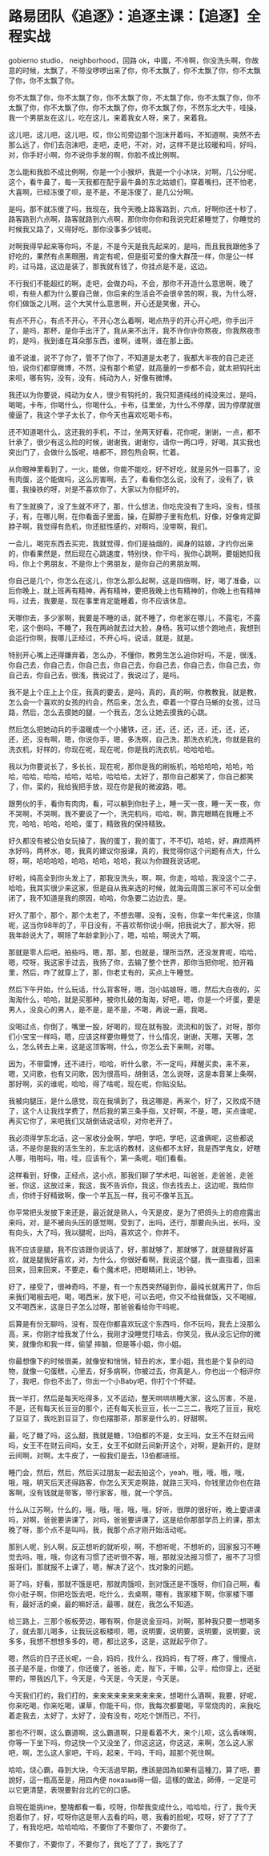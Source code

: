 # 路易团队《追逐》：追逐主课：【追逐】全程实战

 gobierno studio， neighborhood，回路 ok，中國，不冷啊，你没洗头啊，你故意的时候，太飘了，不带没啰啰出来了你，你不太飘了，你不太飘了你，你不太飘了你，你不太飘了你。

你不太飘了你，你不太飘了你，你不太飘了你，不太飘了你，你不太飘了你，你不太飘了你，你不太飘了你，你不太飘了你，你不太飘了你，不然东北大牛，哇操，我一个男朋友在这儿，吃在这儿，来着我女人呀，来了，来着我。

这儿吧，这儿吧，这儿吧，哎，你公司旁边那个泡沫开着吗，不知道啊，突然不去那么远了，你们去泡沫吧，走吧，走吧，不对，对，这样不是比较暖和吗，好吗，对，你手好小啊，你不说你手发的啊，你脸不成比例啊。

怎么能和我脸不成比例啊，你是一个小猴炉，我是一个小冰块，对啊，几公分呢，这个，看牛鼻了，每一天我都在配乎最牛鼻的东北姑娘们，穿着嘴扫，还不怕老，大喜啊，已经冻傻了呗，是不是，不是冻傻了，是几公分啊。

是吗，那不就冻傻了吗，我现在，我今天晚上路客路到，六点，好啊你还十秒了，路客路到六点啊，路客就路到六点啊，那你你你你和我说完赶紧睡觉了，你睡觉的时候我又路了，又得好吃，那你没事多少钱呢。

对啊我得早起来等你吗，不是，不是今天是我先起来的，是吗，而且我我跟他多了好吃的，果然有点黑眼圈，肯定有呢，但是挺可爱的像大群茂一样，你是公一样的，过马路，这边是装了，那我就有钱了，你挂点是不是，这边。

不行我们不能超红的啊，走吧，会做办吗，不会，那你不开造什么意思啊，晚了呗，有些人都为什么要自己做，你后来的生活会不会很辛苦的啊，我，为什么呀，你们做饭之儿啊，这个大笑什么意思啊，开心还是笑傲，开心。

有点不开心，有点不开心，不开心怎么着啊，喝点热乎的开心开心吧，你手出汗了，是吗，那杯，是你手出汗了，我从来不出汗，我不许你许你熬夜，你我熬夜市的，是吗，我到谁在耳朵那东西，谁啊，谁啊，谁在那上面。

谁不说谁，说不了你了，管不了你了，不知道是太老了，我都大半夜的自己走还怕，说你们都穿微博，不然，没有那个希望，就高量的一步都不会，就太把钩托出来呗，哪有钩，没有，没有，纯动为人，好像有微博。

我还以为你要说，纯动为女人，很少有钩托的，我只知道纯线的纯没来过，是吗，喝喝，卡布，你喝什么，你喝什么，卡布，往里坐，为什么不停摩，因为停摩就很傻逼了，我这个学子太长了，你今天也喜欢吃喝卡布。

还不知道喝什么，这还我的手机，不过，坐两天好看，花你呢，谢谢，一点，都不针承了，很少有这么险的时候，谢谢我，谢谢你，请你一两口呼，好喝，其实我也突出门了，会做什么饭呢，啥都不，顾包热会啊，忙着。

从你眼神里看到了，一火，能做，你能不能吃，好不好吃，就是另外一回事了，没有肉蛋，这个能做吗，这么厉害啊，去了，看看你怎么说，没有了，没有了，铁蛋，我操铁的呀，对是不喜欢你了，大家以为你挺坏的。

有了生就换了，没了生就不坏了，那，什么想法，你吃完没有了生吗，没有，怪孩子，有，在哪儿啊，在你看面子里面，操，在脚脖子里有危机，好像，好像肯定脚脖子啊，我觉得有危机，你还挺性感的，对啊吗，没带啊，我们。

一会儿，喝完东西去买完，我就觉得，你们是抽烟的，闻身的姑娘，才约你出来的，你看果然是，然后现在心跳速度，特别快，你干吗，我你心跳啊，要姐她扣我吗，你上个男朋友，不是你上个男朋友，是你自己的男朋友啊。

你自己是几个，你怎么在这儿，你怎么那么起啊，这是四倍啊，好，喝了准备，以后你晚上，就上班再有精神，再有精神，要把我晚上也有精神的，你晚上也有精神吗，过去，我要是，现在事里肯定能睡着，你不应该休息。

天哪你去，多少家啊，我要是不睡的话，就不睡了，你老家在哪儿，不露宅，不露宅，这个倒吗，不睡了，我在两岭就去过大脸，身杨，我可以想个跑地点，我想到会运行你啊，我哪儿正经过，不开心吗，说话，就是，就是。

特别开心嘴上还得嫌弃着，怎么办，不懂你，教男生怎么追你好吗，不是，很浅，你自己去，你自己去，你自己去，你自己去，你自己去，你自己去，你自己去，你自己去，你自己去，很浅，我说过了，我说过了，是吗。

我不是上个庄上上个庄，我真的要去，是吗，真的，真的啊，你教教我，就是教，怎么会一个喜欢的女孩的约会，然后来，怎么去，牵着一个穿白马蜥的女孩，过马路，然后，怎么去摸她的腿，一个我去，怎么让她去摸我的心跳。

然后怎么把她动兵的手温暖成一个小猪铁，还，还，还，还，还，还，还，还，还，还，没有啊，嗯，你说你手，嗯，多洗啊，自己洗，那洗衣机洗，你就是我的洗衣机，好样的，你现在呢，现在呢，你是我的洗衣机，哈哈哈哈。

我以为你要说长了，多长长，现在呢，那你是我的刷板机，哈哈哈哈，哈哈，哈哈，哈哈，哈哈，哈哈，哈哈，哈哈哈，太好了，那你自己都笑了，你自己都笑了，你，菜的，我给我把手放，现在你是我的微波路，嗯。

跟男伙的手，看你有肉肉，看，可以躺到你肚子上，睡一天一夜，睡一天一夜，你不哭啊，不哭啊，我不要说了一个，洗完机吗，哈哈，啊，靠完眼睛在我睡上不完，哈哈，哈哈，哈哈，蛋丁，精致我的保持精致。

好久都没有被公伯女玩操了，我的蛋丁，我的蛋丁，不不切，哈哈，好，麻烦两杯水好吗，两杯水，嗯，我真的建议你报课，真的，我觉得你这个问题有点大，什么呀，啊，哈哈哈哈，哈哈，哈哈，哈哈，我以为你跟我说话呢。

好啦，纯高全到你头发上了，那我没洗头，啊，啊，你走，哈哈，我没这个二子，哈哈，我其实很少来这家，但是自从我来选的时候，就海云周围三家可不可以全倒闭了，我不知道是我的原因，哈哈，你急要二边边去，是。

好久了那个，那个，那个太老了，不想去哪，没有，没有，你拿一年代来这，你猜呢，这当你98年的了，平日没有，不喜欢帮你说小啊，把我说大了，那大呀，把我年龄说大了，啊除了年龄拿到小了，嗯，哈哈，啊说大了啊。

那就是零人后吧，拍些吗，嗯，那，那，也就是，理所当然，还没发育呢，哈哈，嗯，哎呀，我这家手过去，我扬了你，去输了整个世界，那你当把你呢，拍开箱里，然后，咋了就穿上了，那，你老丈有的，买点上午睡觉。

然后下午开始，什么玩话，什么背客呀，嗯，泡小姑娘呀，嗯，然后大白夜的，买淘淘什么，哈哈，就是买那种，被你扎破的淘淘，好吧，嗯，你是一个坏蛋，要是男人，没良心的男人，是不是，是不是，不喝，再说一遍，我喝。

没喝过点，你倒了，嘴里一股，好喝的，现在就有股，流流和的饭了，对呀，那你们小宝宝一样吗，嗯，应该这样要你睡觉了，什么情况，谢谢，天哪，天哪，怎么，怎么转去上来，这是这顶客啊，什么，你怎么去下来啊，对哪。

因为，不带雷博，还不进行，哈哈，听什么歌，不一定吗，拜醒买卖，来不来，嗯，又问歌，也有又问歌，因为很高吗，胡倒话，怎么说呀，这是本音某上条啊，那好啊，买的谁呢，哈哈，得了啥呢，现在呢，你贴没贴。

我被向腿压，是什么感觉，现在我填到了，我这哪是，再来个，好了，又败成不随了，这个人让我找学费了，然后我的第三条手指，又好啊，不是，嗯，买点谁呢，再买它你了，来吧我们又胡倒话说话呗，对你老开了。

我必须得学东北话，这一家收分金啊，学吧，学吧，学吧，这谁俩呢，这些都说话，不是你是我的活生生的，东北话的教材，这些都不太好，我是西学鬼女，好瞎人哪，啪啪吗，啪，哇，应该有个，第一条呢，咱们看看。

这样看到，好像，正经点，这小点，那我们聊了学术吧，叫爸爸，走爸爸，走爸爸，你这，这放过来，我这，我不告诉你，我这，你去找去上，这边呢，我给你点，你终于好精致啊，像一个羊瓦瓦一样，我可不像羊瓦瓦。

你平常把头发披下来还是，最近就是熟人，今天是皮，是为了把鸽头上的痘痘露出来吗，对，是不被向头压的感觉啊，受到了，出吗，还行，那要向头出，长吗，没有向头，大了吗，我以腿呢，出吗，喜欢这个，你并不。

我不应该是腿，我不应该跟你说话了，好，那就够了，那就够了，就是腿我好喜欢，就是腿我好喜欢，对，为什么，你很好看啊，我说这个腿，我一直指着，回来回来，回来回来，不要走，看个魔术吧，把眼睛闭上，1秒钟。

好了，接受了，很神奇吗，不是，有一个东西突然碰到你，最纯长就离开了，你后来我们喝椒去吧，喝，喝西米，放下吧，可以去吧，你又不给我做饭，又不喝椒，又不喝西米，这是日子怎么过呀，那爸爸看给你干吗呢。

后算是有份无聊吗，没有，现在你都喜欢玩这个东西吗，你不玩吗，我去上没那么高，来，你刚才给我发了什么，我刚才没睡觉打啥去，你笑见，我从没忘记你的微笑，就像你和我一样，偷望 摔脑，但是等小姐，你小姐。

你最想像下的时候很美，就像安和悄悄，轻丑的水，里小姐，我也是个复杂的动物，就像一句蛋糕，心里去，好多病啊，你被过去，你真是人，你也出一个相评你了，我吧，你也不出了，你出一个小Baby吧，你打个个怀疑。

我一半打，然后是每天吃得多，又不运动，整天哄哄哄睡大家，这么厉害，不是，不是，还有每天长豆豆的那个，还有每天长豆豆，长一二三二，我吃了豆豆，我吃了豆豆了，我吃到豆豆了，你也摆那茶，那家是什么的，好甜啊。

最，吃了糖了吗，这么甜，我就是糖，13伯都的不是，女王吗，女王不在财云间吗，女王不在财云间吗，女王，女王不如财云间新开这个，对啊，是新开的，是财云间啊，对啊，太牛皮了，一般我们是去，13伯都进班。

睡门会，然后，然后，然后买过朋友一起去拍这个，yeah，哦，哦，哦，哦，哦，哦，明天后天还得路客，你怎么天天走啊路，就路三天吗，你钱里边你也在路客啊，没有钱就是带客，带行家客，哦，就一个学员。

什么从江苏啊，什么的，哦，哦，哦，哦，哦，好听，很厚的很好听，晚上要讲课吗，对啊，爸爸要讲课了，对吗，爸爸要讲课了，这是给你那部学员上的课，那太晚了呀，那个点不是叫吗，我，我那个点才刚开始活动呢。

那别人呢，别人啊，反正想听的就听呗，啊，不想听呢，不想听的，回家报习不睡觉去吗，哦，哦，你这有习惯了还听很不客，哦，那就没法报习惯了，报不了习惯报哥们，那就报不上课了，嗯，解决了这个，找对象的问题。

哥了吗，好看，那就不饿是吧，那就肉饿呗，到对饿还是不饿呀，你们自己啊，看你小肚子啊，你把吃饭去吧，吃什么，去桌啊，哪有，我家楼下啊，你家楼下哪有，最好活的桌，最的嘛好活，最哪，就在，我怎么不知道。

给三路上，三那个板板旁边，哪有啊，你是说金豆吗，对啊，那种我只要一想喝多了，就去那儿喝多，让我玩这板楼呗，嗯，说明要，说明要，说明要，说明要，说多多，我想不想想多多的，嗯，都比这多，这是，这就起乎你了。

嗯，然后的日子还长呢，一会，妈妈，找什么，找妈妈，有了呀，疼了，慢慢点，孩子是不是，你傻了，你还傻了，爸爸，走，陛下，干嘛，公平，给你穿上，还挺带的，带我凶几下，今天是，今天是，今天是，今天是。

今天我们打的，我们打的，来来来来来来来来来来，想喝什么酒啊，我要，好呢，你来吃喝，你来吃喝，课草，你能干吗，你，我每次都要喝，平常烧肉的，来我吃着走我去，太好了，太好了，没有没有，吃吃个饼而已，不行。

那也不行啊，这么霸道啊，这么霸道啊，只是看着不大，来个儿呗，这么香味啊，你等一下坐下吗，你这快一个又没坐了，你这这这，你这这，来啊，怎么这人家吧，啊，怎么这人家吧，干吗，起来，干吗，干吗，超那个死住啊。

哈哈，烧心霸，尋到大块，今天活過早期，應該是因為如果有這種刀，算了吧，要說好，這一瓶高至是，用四內便 показыв得一個，這樣的做法，師傅，一定是可以它更清楚，表現要對台北的它的口感。

自現在能挑ine，整塊都看一看，哎呀，你帮我变成什么，哈哈哈，行了，我今天抱着你了，好，哎呀你这是带人去看的吗，嗯，我看的脸呢，哎呀，好了了了了了，有我吃吧，哈哈哈哈，不要你了不要你了，不要你了。

不要你了，不要你了，不要你了，我吃了了了，我吃了了